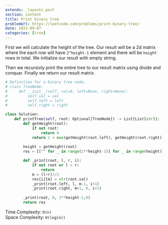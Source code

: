 ```yaml
---
extends: _layouts.post
section: content
title: Print binary tree
problemUrl: https://leetcode.com/problems/print-binary-tree/
date: 2022-09-07
categories: [tree]
---
```


First we will calculate the height of the tree. Our result will be a 2d matrix where the each row will have `2^height-1` element and there will be `height` rows in total. We initialize our result with empty string.

Then we recursivly print the entire tree to our result matrix using divide and conquar. Finally we return our result matrix.

```python
# Definition for a binary tree node.
# class TreeNode:
#     def __init__(self, val=0, left=None, right=None):
#         self.val = val
#         self.left = left
#         self.right = right

class Solution:
    def printTree(self, root: Optional[TreeNode]) -> List[List[str]]:
        def getHeight(root):
            if not root:
                return 0
            return 1 + max(getHeight(root.left), getHeight(root.right))
        
        height = getHeight(root)
        res = [["" for _ in range(2**height-1)] for _ in range(height)]

        def _print(root, l, r, i):
            if not root or l > r:
                return
            m = (l+r)//2
            res[i][m] = str(root.val)
            _print(root.left, l, m-1, i+1)
            _print(root.right, m+1, r, i+1)
            
        _print(root, 0, 2**height-1,0)
        return res
```

Time Complexity: `O(n)` <br/>
Space Complexity: `O(log(n))`